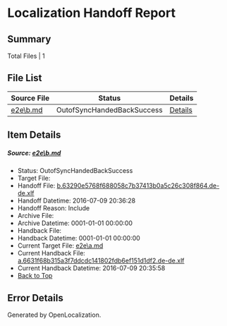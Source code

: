 # <a name='report-top'></a> Localization Handoff Report

## Summary
 Total Files | 1

## File List
 Source File | Status | Details 
 ----------- | ------ | ------- 
 [e2e\b.md](https://github.com/OpenLocalizationTestOrg/oltest/blob/b407622f6337c63ab764e3175bd0b1b405764604/e2e/b.md) | OutofSyncHandedBackSuccess | [Details](#ca1703631aa0c8d92687019d43573c3a658f213a2)

## Item Details
##### <a name='ca1703631aa0c8d92687019d43573c3a658f213a2'></a> Source: [e2e\b.md](https://github.com/OpenLocalizationTestOrg/oltest/blob/b407622f6337c63ab764e3175bd0b1b405764604/e2e/b.md)
* Status: OutofSyncHandedBackSuccess
* Target File: 
* Handoff File: [b.63290e5768f688058c7b37413b0a5c26c308f864.de-de.xlf](https://github.com/OpenLocalizationTestOrg/olhandoff-e2e/blob/c0a2b091fe197fa96a2df6e33e6b01d7f73b876c/ol-handoff/OpenLocalizationTestOrg/oltest-dede-fly/ci/ht/b.63290e5768f688058c7b37413b0a5c26c308f864.de-de.xlf)
* Handoff Datetime: 2016-07-09 20:36:28
* Handoff Reason: Include
* Archive File: 
* Archive Datetime: 0001-01-01 00:00:00
* Handback File: 
* Handback Datetime: 0001-01-01 00:00:00
* Current Target File: [e2e\a.md](https://github.com/OpenLocalizationTestOrg/oltest-dede-fly/blob/f132fb088199b8df4b7d3502221bd09342c5ad4b/e2e/a.md)
* Current Handback File: [a.6631f68b315a3f7ddcdc141802fdb6ef151d1df2.de-de.xlf](https://github.com/OpenLocalizationTestOrg/olhandback-e2e/blob/0a46a806df2483dbaddb70a1389b9227117c549d/ol-handback/OpenLocalizationTestOrg/oltest-dede-fly/ci/ht/a.6631f68b315a3f7ddcdc141802fdb6ef151d1df2.de-de.xlf)
* Current Handback Datetime: 2016-07-09 20:35:58
* [Back to Top](#report-top)


## Error Details

Generated by OpenLocalization.
